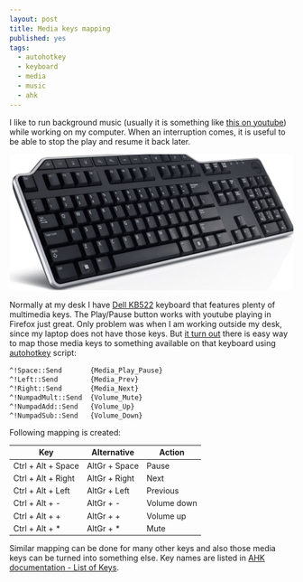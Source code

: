 ```yaml
---
layout: post
title: Media keys mapping
published: yes
tags:
  - autohotkey
  - keyboard
  - media
  - music
  - ahk
---
```

I like to run background music (usually it is something like [this on youtube][2]) while working on my computer. When an interruption comes, it is useful to be able to stop the play and resume it back later. 

![Dell KB522](/img/dell-kb522.jpg)

Normally at my desk I have [Dell KB522][3] keyboard that features plenty of multimedia keys. The Play/Pause button works with youtube playing in Firefox just great. Only problem was when I am working outside my desk, since my laptop does not have those keys. But [it turn out][1] there is easy way to map those media keys to something available on that keyboard using [autohotkey][4] script:

```
^!Space::Send       {Media_Play_Pause}
^!Left::Send        {Media_Prev}
^!Right::Send       {Media_Next}
^!NumpadMult::Send  {Volume_Mute}
^!NumpadAdd::Send   {Volume_Up}
^!NumpadSub::Send   {Volume_Down}
```

Following mapping is created:

| Key                | Alternative   | Action      |
| ------------------ | ------------- | ----------- |
| Ctrl + Alt + Space | AltGr + Space | Pause       |
| Ctrl + Alt + Right | AltGr + Right | Next        |
| Ctrl + Alt + Left  | AltGr + Left  | Previous    |
| Ctrl + Alt + -     | AltGr + -     | Volume down |
| Ctrl + Alt + +     | AltGr + +     | Volume up   |
| Ctrl + Alt + *     | AltGr + *     | Mute        |

Similar mapping can be done for many other keys and also those media keys can be turned into something else. Key names are listed in [AHK documentation - List of Keys][5]. 

[1]: https://gist.github.com/mistic100/d3c0c1eb63fb7e4ee545
[2]: https://www.youtube.com/watch?v=YLTRozsCR1M
[3]: https://www.dell.com/en-us/shop/dell-business-multimedia-keyboard-kb522/apd/331-9653/pc-accessories
[4]: https://www.autohotkey.com/
[5]: https://www.autohotkey.com/docs/v1/KeyList.htm
